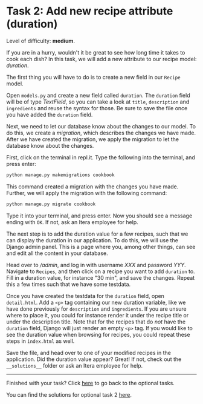 # Task 2: Add new recipe attribute (duration)

Level of difficulty: **medium**.

If you are in a hurry, wouldn't it be great to see how long time it takes to cook each dish? In this task, we will add a new attribute to our recipe model: _duration_.

The first thing you will have to do is to create a new field in our `Recipe` model.

Open `models.py` and create a new field called `duration`. The `duration` field will be of type _TextField_, so you can take a look at `title`, `description` and `ingredients` and reuse the syntax for those. Be sure to save the file once you have added the `duration` field.

Next, we need to let our database know about the changes to our model. To do this, we create a _migration_, which describes the changes we have made. After we have created the migration, we apply the migration to let the database know about the changes.

First, click on the terminal in repl.it. Type the following into the terminal, and press enter:

```python
python manage.py makemigrations cookbook
```

This command created a migration with the changes you have made. Further, we will apply the migration with the following command:

```python
python manage.py migrate cookbook
```

Type it into your terminal, and press enter. Now you should see a message ending with `OK`. If not, ask an Itera employee for help.

The next step is to add the duration value for a few recipes, such that we can display the duration in our application. To do this, we will use the Django admin panel. This is a page where you, among other things, can see and edit all the content in your database.

Head over to _/admin_, and log in with username _XXX_ and password _YYY_. Navigate to `Recipes`, and then click on a recipe you want to add `duration` to. Fill in a duration value, for instance "30 min", and save the changes. Repeat this a few times such that we have some testdata.

Once you have created the testdata for the `duration` field, open `detail.html`. Add a `<p>` tag containing our new duration variable, like we have done previously for `description` and `ingredients`. If you are unsure where to place it, you could for instance render it under the recipe title or under the description title. Note that for the recipes that do _not_ have the `duration` field, Django will just render an empty `<p>` tag. If you would like to see the duration value when browsing for recipes, you could repeat these steps in `index.html` as well.

Save the file, and head over to one of your modified recipes in the application. Did the duration value appear? Great! If not, check out the `__solutions__` folder or ask an Itera employee for help.

---

Finished with your task? Click [here](/__tasks__/optional) to go back to the optional tasks.

You can find the solutions for optional task 2 [here](/__solutions__/optional/task2_duration).
